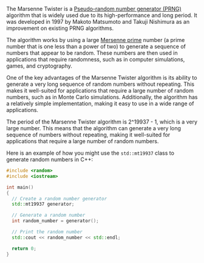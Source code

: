 The Marsenne Twister is a [Pseudo-random number generator (PRNG)](Pseudo-random%20number%20generator%20(PRNG)) algorithm that is widely used due to its high-performance and long period. It was developed in 1997 by Makoto Matsumoto and Takuji Nishimura as an improvement on existing PRNG algorithms.

The algorithm works by using a large [Mersenne prime](Mersenne%20prime) number (a prime number that is one less than a power of two) to generate a sequence of numbers that appear to be random. These numbers are then used in applications that require randomness, such as in computer simulations, games, and cryptography.

One of the key advantages of the Marsenne Twister algorithm is its ability to generate a very long sequence of random numbers without repeating. This makes it well-suited for applications that require a large number of random numbers, such as in Monte Carlo simulations. Additionally, the algorithm has a relatively simple implementation, making it easy to use in a wide range of applications.

The period of the Marsenne Twister algorithm is 2^19937 - 1, which is a very large number. This means that the algorithm can generate a very long sequence of numbers without repeating, making it well-suited for applications that require a large number of random numbers.

Here is an example of how you might use the `std::mt19937` class to generate random numbers in C++:

```c++
#include <random>
#include <iostream>

int main()
{
  // Create a random number generator
  std::mt19937 generator;

  // Generate a random number
  int random_number = generator();

  // Print the random number
  std::cout << random_number << std::endl;

  return 0;
}
```